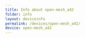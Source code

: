 ```yaml
---
title: Info about open-mesh_a42
folder: info
layout: deviceinfo
permalink: /devices/open-mesh_a42/
device: open-mesh_a42
---
```

